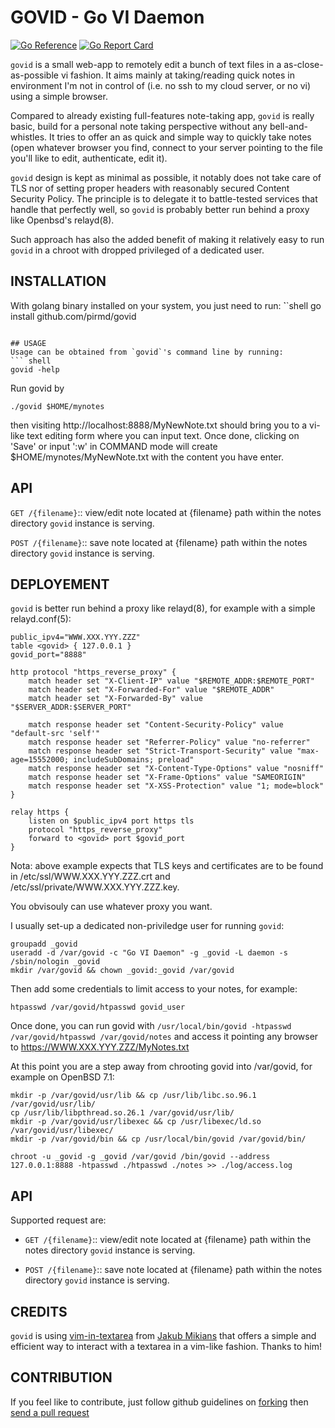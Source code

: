 # GOVID - Go VI Daemon

[![Go Reference](https://pkg.go.dev/badge/github.com/pirmd/govid.svg)](https://pkg.go.dev/github.com/pirmd/govid)
[![Go Report Card](https://goreportcard.com/badge/github.com/pirmd/rvi)](https://goreportcard.com/report/github.com/pirmd/govid)

`govid` is a small web-app to remotely edit a bunch of text files in a
as-close-as-possible vi fashion. It aims mainly at taking/reading quick notes
in environment I'm not in control of (i.e. no ssh to my cloud server, or no vi)
using a simple browser.

Compared to already existing full-features note-taking app, `govid` is really
basic, build for a personal note taking perspective without any bell-and-whistles.
It tries to offer an as quick and simple way to quickly take notes (open
whatever browser you find, connect to your server pointing to the file you'll
like to edit, authenticate, edit it).

`govid` design is kept as minimal as possible, it notably does not take care of
TLS nor of setting proper headers with reasonably secured Content Security
Policy. The principle is to delegate it to battle-tested services that handle
that perfectly well, so `govid` is probably better run behind a proxy like
Openbsd's relayd(8).

Such approach has also the added benefit of making it relatively easy to run
`govid` in a chroot with dropped privileged of a dedicated user.

## INSTALLATION
With golang binary installed on your system, you just need to run:
̀``shell
go install github.com/pirmd/govid
```

## USAGE
Usage can be obtained from `govid`'s command line by running:
``` shell
govid -help
```

Run govid by
``` shell
./govid $HOME/mynotes
```

then visiting http://localhost:8888/MyNewNote.txt should bring you to a vi-like
text editing form where you can input text. Once done, clicking on 'Save' or
input ':w' in COMMAND mode will create $HOME/mynotes/MyNewNote.txt with the
content you have enter.

## API
`GET /{filename}`:: view/edit note located at {filename} path within the notes
directory `govid` instance is serving.

`POST /{filename}`:: save note located at {filename} path within the notes
directory `govid` instance is serving.

## DEPLOYEMENT

`govid` is better run behind a proxy like relayd(8), for example with a simple
relayd.conf(5):
``` shell
public_ipv4="WWW.XXX.YYY.ZZZ"
table <govid> { 127.0.0.1 }
govid_port="8888"

http protocol "https_reverse_proxy" {
    match header set "X-Client-IP" value "$REMOTE_ADDR:$REMOTE_PORT"
    match header set "X-Forwarded-For" value "$REMOTE_ADDR"
    match header set "X-Forwarded-By" value "$SERVER_ADDR:$SERVER_PORT"

    match response header set "Content-Security-Policy" value "default-src 'self'"
    match response header set "Referrer-Policy" value "no-referrer"
    match response header set "Strict-Transport-Security" value "max-age=15552000; includeSubDomains; preload"
    match response header set "X-Content-Type-Options" value "nosniff"
    match response header set "X-Frame-Options" value "SAMEORIGIN"
    match response header set "X-XSS-Protection" value "1; mode=block"
}

relay https {
    listen on $public_ipv4 port https tls
    protocol "https_reverse_proxy"
    forward to <govid> port $govid_port
}
```

Nota: above example expects that TLS keys and certificates are to be found in
/etc/ssl/WWW.XXX.YYY.ZZZ.crt and /etc/ssl/private/WWW.XXX.YYY.ZZZ.key.

You obvisouly can use whatever proxy you want.

I usually set-up a dedicated non-priviledge user for running `govid`:
``` shell
groupadd _govid
useradd -d /var/govid -c "Go VI Daemon" -g _govid -L daemon -s /sbin/nologin _govid
mkdir /var/govid && chown _govid:_govid /var/govid
```

Then add some credentials to limit access to your notes, for example:
``` shell
htpasswd /var/govid/htpasswd govid_user
```

Once done, you can run govid with `/usr/local/bin/govid -htpasswd /var/govid/htpasswd /var/govid/notes`
and access it pointing any browser to https://WWW.XXX.YYY.ZZZ/MyNotes.txt

At this point you are a step away from chrooting govid into /var/govid, for example on OpenBSD 7.1:
``` shell
mkdir -p /var/govid/usr/lib && cp /usr/lib/libc.so.96.1 /var/govid/usr/lib/
cp /usr/lib/libpthread.so.26.1 /var/govid/usr/lib/
mkdir -p /var/govid/usr/libexec && cp /usr/libexec/ld.so /var/govid/usr/libexec/
mkdir -p /var/govid/bin && cp /usr/local/bin/govid /var/govid/bin/

chroot -u _govid -g _govid /var/govid /bin/govid --address 127.0.0.1:8888 -htpasswd ./htpasswd ./notes >> ./log/access.log
```

## API
Supported request are:
+ `GET /{filename}`:: view/edit note located at {filename} path within the notes
directory `govid` instance is serving.

+ `POST /{filename}`:: save note located at {filename} path within the notes
directory `govid` instance is serving.

## CREDITS
`govid` is using
[vim-in-textarea](https://github.com/jakub-m/vim-in-textarea) from
[Jakub Mikians](https://github.com/jakub-m) that offers a simple
and efficient way to interact with a textarea in a vim-like
fashion. Thanks to him!

## CONTRIBUTION
If you feel like to contribute, just follow github guidelines on
[forking](https://help.github.com/articles/fork-a-repo/) then [send a pull
request](https://help.github.com/articles/creating-a-pull-request/)


[modeline]: # ( vim: set fenc=utf-8 spell spl=en: )
